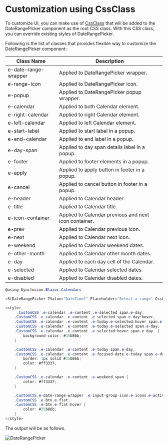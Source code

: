 # Customization using CssClass

To customize UI, you can make use of [CssClass](https://help.syncfusion.com/cr/blazor/Syncfusion.Blazor.Calendars.SfDateRangePicker.html#Syncfusion_Blazor_Calendars_SfDateRangePicker_CssClass) that will be added to the DateRangePicker component as the root CSS class. With this CSS class, you can override existing styles of DateRangePicker.

Following is the list of classes that provides flexible way to customize the DateRangePicker component:

| **Class Name** | **Description** |
| --- | --- |
| e-date-range-wrapper | Applied to DateRangePicker wrapper. |
| e-range-icon | Applied to DateRangePicker icon. |
| e-popup | Applied to DateRangePicker popup wrapper.|
| e-calendar | Applied to both Calendar element. |
| e-right-calendar | Applied to right Calendar element. |
| e-left-calendar | Applied to left Calendar element. |
| e-start-label | Applied to start label in a popup. |
| e-end-calendar | Applied to end label in a popup. |
| e-day-span | Applied to day span details label in a popup. |
| e-footer | Applied to footer elements in a popup. |
| e-apply | Applied to apply button in footer in a popup. |
| e-cancel | Applied to cancel button in footer in a popup. |
| e-header | Applied to Calendar header.|
| e-title |Applied to Calendar title. |
| e-icon-container | Applied to Calendar previous and next icon container.|
| e-prev |  Applied to Calendar previous icon.|
| e-next | Applied to Calendar next icon.|
| e-weekend | Applied to Calendar weekend dates.|
| e-other-month |  Applied to Calendar other month dates.|
| e-day | Applied to each day cell of the Calendar.|
| e-selected | Applied to Calendar selected dates.|
| e-disabled | Applied to Calendar disabled dates.|

```csharp
@using Syncfusion.Blazor.Calendars

<SfDateRangePicker TValue="DateTime?" Placeholder="Select a range" CssClass="CustomCSS" ></SfDateRangePicker>

<style>
     .CustomCSS .e-calendar .e-content .e-selected span.e-day,
    .CustomCSS .e-calendar .e-content .e-selected span.e-day:hover,
    .CustomCSS .e-calendar .e-content .e-today.e-selected:hover span.e-day,
    .CustomCSS .e-calendar .e-content .e-today.e-selected span.e-day,
    .CustomCSS .e-calendar .e-content .e-selected:hover span.e-day  {
        background-color: #35b86b;
    }

    .CustomCSS .e-calendar .e-content .e-today span.e-day,
    .CustomCSS .e-calendar .e-content .e-focused-date.e-today span.e-day {
        border: 1px solid #35b86b;
        color: #ff3337;
    }

    .CustomCSS .e-calendar .e-content .e-weekend span {
        color: #ff3337;
    }

    .CustomCSS.e-date-range-wrapper .e-input-group-icon.e-icons.e-active,
    .CustomCSS .e-btn.e-flat,
    .CustomCSS .e-btn.e-flat:hover {
        color: #35b86b;
    }
</style>
```

The output will be as follows.

![DateRangePicker](../images/customization_cssclass.png)
